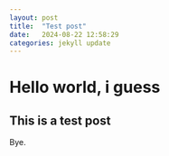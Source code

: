 ```yaml
---
layout: post
title:  "Test post"
date:   2024-08-22 12:58:29
categories: jekyll update
---
```


# Hello world, i guess

## This is a test post

Bye.